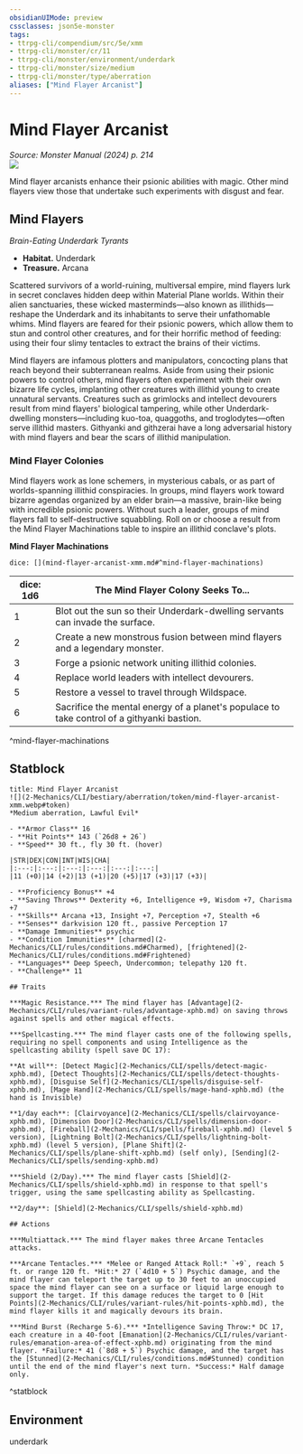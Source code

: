 ```yaml
---
obsidianUIMode: preview
cssclasses: json5e-monster
tags:
- ttrpg-cli/compendium/src/5e/xmm
- ttrpg-cli/monster/cr/11
- ttrpg-cli/monster/environment/underdark
- ttrpg-cli/monster/size/medium
- ttrpg-cli/monster/type/aberration
aliases: ["Mind Flayer Arcanist"]
---
```

# Mind Flayer Arcanist
*Source: Monster Manual (2024) p. 214*  
![](2-Mechanics/CLI/bestiary/aberration/img/mind-flayers.webp#right)

Mind flayer arcanists enhance their psionic abilities with magic. Other mind flayers view those that undertake such experiments with disgust and fear.

## Mind Flayers

*Brain-Eating Underdark Tyrants*

- **Habitat.** Underdark  
- **Treasure.** Arcana  

Scattered survivors of a world-ruining, multiversal empire, mind flayers lurk in secret conclaves hidden deep within Material Plane worlds. Within their alien sanctuaries, these wicked masterminds—also known as illithids—reshape the Underdark and its inhabitants to serve their unfathomable whims. Mind flayers are feared for their psionic powers, which allow them to stun and control other creatures, and for their horrific method of feeding: using their four slimy tentacles to extract the brains of their victims.

Mind flayers are infamous plotters and manipulators, concocting plans that reach beyond their subterranean realms. Aside from using their psionic powers to control others, mind flayers often experiment with their own bizarre life cycles, implanting other creatures with illithid young to create unnatural servants. Creatures such as grimlocks and intellect devourers result from mind flayers' biological tampering, while other Underdark-dwelling monsters—including kuo-toa, quaggoths, and troglodytes—often serve illithid masters. Githyanki and githzerai have a long adversarial history with mind flayers and bear the scars of illithid manipulation.

### Mind Flayer Colonies

Mind flayers work as lone schemers, in mysterious cabals, or as part of worlds-spanning illithid conspiracies. In groups, mind flayers work toward bizarre agendas organized by an elder brain—a massive, brain-like being with incredible psionic powers. Without such a leader, groups of mind flayers fall to self-destructive squabbling. Roll on or choose a result from the Mind Flayer Machinations table to inspire an illithid conclave's plots.

**Mind Flayer Machinations**

`dice: [](mind-flayer-arcanist-xmm.md#^mind-flayer-machinations)`

| dice: 1d6 | The Mind Flayer Colony Seeks To... |
|-----------|------------------------------------|
| 1 | Blot out the sun so their Underdark-dwelling servants can invade the surface. |
| 2 | Create a new monstrous fusion between mind flayers and a legendary monster. |
| 3 | Forge a psionic network uniting illithid colonies. |
| 4 | Replace world leaders with intellect devourers. |
| 5 | Restore a vessel to travel through Wildspace. |
| 6 | Sacrifice the mental energy of a planet's populace to take control of a githyanki bastion. |
^mind-flayer-machinations

## Statblock

```ad-statblock
title: Mind Flayer Arcanist
![](2-Mechanics/CLI/bestiary/aberration/token/mind-flayer-arcanist-xmm.webp#token)
*Medium aberration, Lawful Evil*

- **Armor Class** 16 
- **Hit Points** 143 (`26d8 + 26`) 
- **Speed** 30 ft., fly 30 ft. (hover)

|STR|DEX|CON|INT|WIS|CHA|
|:---:|:---:|:---:|:---:|:---:|:---:|
|11 (+0)|14 (+2)|13 (+1)|20 (+5)|17 (+3)|17 (+3)|

- **Proficiency Bonus** +4
- **Saving Throws** Dexterity +6, Intelligence +9, Wisdom +7, Charisma +7
- **Skills** Arcana +13, Insight +7, Perception +7, Stealth +6
- **Senses** darkvision 120 ft., passive Perception 17
- **Damage Immunities** psychic
- **Condition Immunities** [charmed](2-Mechanics/CLI/rules/conditions.md#Charmed), [frightened](2-Mechanics/CLI/rules/conditions.md#Frightened)
- **Languages** Deep Speech, Undercommon; telepathy 120 ft.
- **Challenge** 11

## Traits

***Magic Resistance.*** The mind flayer has [Advantage](2-Mechanics/CLI/rules/variant-rules/advantage-xphb.md) on saving throws against spells and other magical effects.

***Spellcasting.*** The mind flayer casts one of the following spells, requiring no spell components and using Intelligence as the spellcasting ability (spell save DC 17):

**At will**: [Detect Magic](2-Mechanics/CLI/spells/detect-magic-xphb.md), [Detect Thoughts](2-Mechanics/CLI/spells/detect-thoughts-xphb.md), [Disguise Self](2-Mechanics/CLI/spells/disguise-self-xphb.md), [Mage Hand](2-Mechanics/CLI/spells/mage-hand-xphb.md) (the hand is Invisible)

**1/day each**: [Clairvoyance](2-Mechanics/CLI/spells/clairvoyance-xphb.md), [Dimension Door](2-Mechanics/CLI/spells/dimension-door-xphb.md), [Fireball](2-Mechanics/CLI/spells/fireball-xphb.md) (level 5 version), [Lightning Bolt](2-Mechanics/CLI/spells/lightning-bolt-xphb.md) (level 5 version), [Plane Shift](2-Mechanics/CLI/spells/plane-shift-xphb.md) (self only), [Sending](2-Mechanics/CLI/spells/sending-xphb.md)

***Shield (2/Day).*** The mind flayer casts [Shield](2-Mechanics/CLI/spells/shield-xphb.md) in response to that spell's trigger, using the same spellcasting ability as Spellcasting.

**2/day**: [Shield](2-Mechanics/CLI/spells/shield-xphb.md)

## Actions

***Multiattack.*** The mind flayer makes three Arcane Tentacles attacks.

***Arcane Tentacles.*** *Melee or Ranged Attack Roll:* `+9`, reach 5 ft. or range 120 ft. *Hit:* 27 (`4d10 + 5`) Psychic damage, and the mind flayer can teleport the target up to 30 feet to an unoccupied space the mind flayer can see on a surface or liquid large enough to support the target. If this damage reduces the target to 0 [Hit Points](2-Mechanics/CLI/rules/variant-rules/hit-points-xphb.md), the mind flayer kills it and magically devours its brain.

***Mind Burst (Recharge 5-6).*** *Intelligence Saving Throw:* DC 17, each creature in a 40-foot [Emanation](2-Mechanics/CLI/rules/variant-rules/emanation-area-of-effect-xphb.md) originating from the mind flayer. *Failure:* 41 (`8d8 + 5`) Psychic damage, and the target has the [Stunned](2-Mechanics/CLI/rules/conditions.md#Stunned) condition until the end of the mind flayer's next turn. *Success:* Half damage only.
```
^statblock

## Environment

underdark